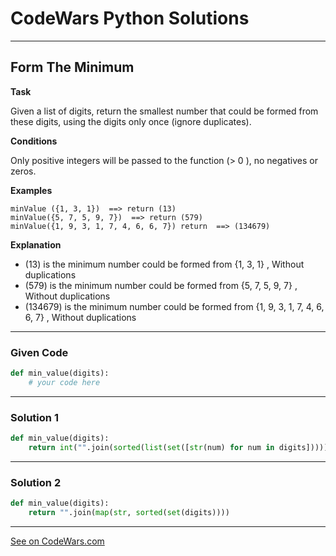 # CodeWars Python Solutions

---

## Form The Minimum

**Task**

Given a list of digits, return the smallest number that could be formed from these digits, using the digits only once (ignore duplicates).


**Conditions**

Only positive integers will be passed to the function (> 0 ), no negatives or zeros.



**Examples**

```
minValue ({1, 3, 1})  ==> return (13)
minValue({5, 7, 5, 9, 7})  ==> return (579)
minValue({1, 9, 3, 1, 7, 4, 6, 6, 7}) return  ==> (134679)
```

**Explanation**

- (13) is the minimum number could be formed from {1, 3, 1} , Without duplications
- (579) is the minimum number could be formed from {5, 7, 5, 9, 7} , Without duplications
- (134679) is the minimum number could be formed from {1, 9, 3, 1, 7, 4, 6, 6, 7} , Without duplications

---

### Given Code


```python
def min_value(digits):
    # your code here
```

---

### Solution 1


```python
def min_value(digits):
    return int("".join(sorted(list(set([str(num) for num in digits])))))
```

---

### Solution 2


```python
def min_value(digits):
    return "".join(map(str, sorted(set(digits))))
```


-------

[See on CodeWars.com](https://www.codewars.com/kata/5ac6932b2f317b96980000ca)
